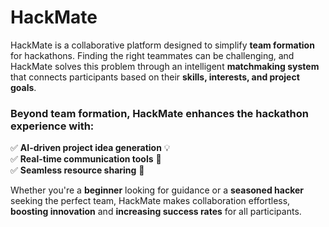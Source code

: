 # HackMate
HackMate is a collaborative platform designed to simplify **team formation** for hackathons. Finding the right teammates can be challenging, and HackMate solves this problem through an intelligent **matchmaking system** that connects participants based on their **skills, interests, and project goals**.  

### Beyond team formation, HackMate enhances the hackathon experience with:  
✅ **AI-driven project idea generation** 💡  
✅ **Real-time communication tools** 📢  
✅ **Seamless resource sharing** 📂  

Whether you're a **beginner** looking for guidance or a **seasoned hacker** seeking the perfect team, HackMate makes collaboration effortless, **boosting innovation** and **increasing success rates** for all participants.
